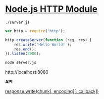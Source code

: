 # [Node.js HTTP Module](https://www.w3schools.com/nodejs/nodejs_http.asp)

`./server.js`
```javascript
var http = require('http');

http.createServer(function (req, res) {
    res.write('Hello World!');
    res.end();
}).listen(8080);
```

```bash
node server.js
```

http://localhost:8080

**API**

[response.write(chunk[, encoding][, callback])](https://nodejs.org/api/http.html#http_response_write_chunk_encoding_callback)
